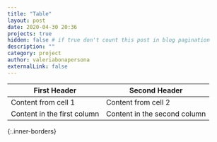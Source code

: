 ```yaml
---
title: "Table"
layout: post
date: 2020-04-30 20:36
projects: true
hidden: false # if true don't count this post in blog pagination
description: ""
category: project
author: valeriabonapersona
externalLink: false
---
```


|First Header | Second Header|
|------------ | -------------|
|Content from cell 1 | Content from cell 2|
|Content in the first column | Content in the second column|
{:.inner-borders}
